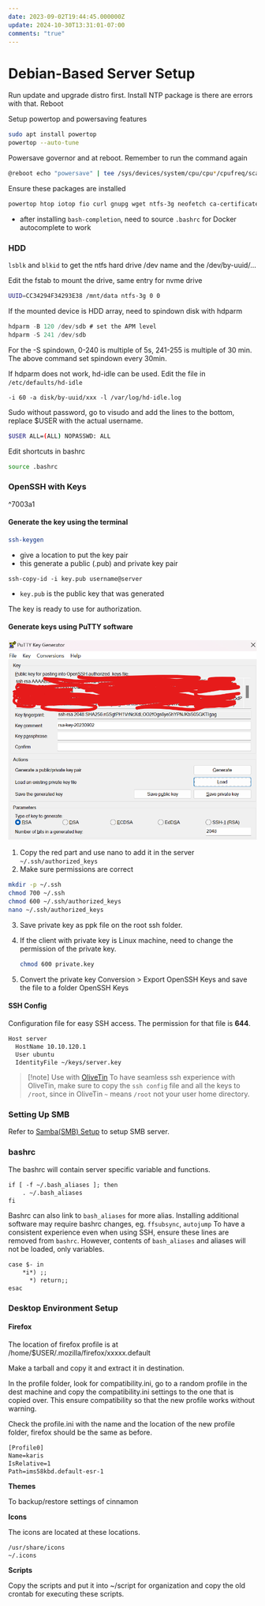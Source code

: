 ```yaml
---
date: 2023-09-02T19:44:45.000000Z
update: 2024-10-30T13:31:01-07:00
comments: "true"
---
```

# Debian-Based Server Setup

Run update and upgrade distro first. Install NTP package is there are errors with that. Reboot

Setup powertop and powersaving features

```bash
sudo apt install powertop
powertop --auto-tune
```

Powersave governor and at reboot. Remember to run the command again

```bash
@reboot echo "powersave" | tee /sys/devices/system/cpu/cpu*/cpufreq/scaling_governor >/dev/null 2>&1
```

Ensure these packages are installed

```bash
powertop htop iotop fio curl gnupg wget ntfs-3g neofetch ca-certificates lsb-release hdparm hd-idle openssh-server at autojump screen bash-completion
```

- after installing `bash-completion`, need to source `.bashrc` for Docker autocomplete to work
### HDD

`lsblk` and `blkid` to get the ntfs hard drive /dev name and the /dev/by-uuid/...

Edit the fstab to mount the drive, same entry for nvme drive

```bash
UUID=CC34294F34293E38 /mnt/data ntfs-3g 0 0
```

If the mounted device is HDD array, need to spindown disk with hdparm

```c
hdparm -B 120 /dev/sdb # set the APM level
hdparm -S 241 /dev/sdb
```

For the -S spindown, 0-240 is multiple of 5s, 241-255 is multiple of 30 min. The above command set spindown every 30min.

If hdparm does not work, hd-idle can be used. Edit the file in `/etc/defaults/hd-idle`

```
-i 60 -a disk/by-uuid/xxx -l /var/log/hd-idle.log
```

Sudo without password, go to visudo and add the lines to the bottom, replace $USER with the actual username.

```bash
$USER ALL=(ALL) NOPASSWD: ALL
```

Edit shortcuts in bashrc

```bash
source .bashrc
```

### OpenSSH with Keys

^7003a1

#### Generate the key using the terminal

```bash
ssh-keygen
```

- give a location to put the key pair
- this generate a public (.pub) and private key pair

```
ssh-copy-id -i key.pub username@server
```

- `key.pub` is the public key that was generated

The key is ready to use for authorization.

#### Generate keys using PuTTY software

![](assets/gallery/2023-09/image.png)

1. Copy the red part and use nano to add it in the server `~/.ssh/authorized_keys`
2. Make sure permissions are correct
```bash
mkdir -p ~/.ssh
chmod 700 ~/.ssh
chmod 600 ~/.ssh/authorized_keys
nano ~/.ssh/authorized_keys
```
3. Save private key as ppk file on the root ssh folder.
4. If the client with private key is Linux machine, need to change the permission of the private key.
    
    ```bash
    chmod 600 private.key
    ```
5. Convert the private key Conversion &gt; Export OpenSSH Keys and save the file to a folder OpenSSH Keys
#### SSH Config
Configuration file for easy SSH access. The permission for that file is **644**.
```
Host server
  HostName 10.10.120.1
  User ubuntu
  IdentityFile ~/keys/server.key
```

>[!note] Use with [OliveTin](olivetin.md)
> To have seamless ssh experience with OliveTin, make sure to copy the `ssh config` file and all the keys to `/root`, since in OliveTin `~` means `/root` not your user home directory.

### Setting Up SMB

Refer to [Samba(SMB) Setup](sambasmb-setup.md) to setup SMB server.
### bashrc
The bashrc will contain server specific variable and functions.
```shell
if [ -f ~/.bash_aliases ]; then
    . ~/.bash_aliases
fi
```
Bashrc can also link to `bash_aliases` for more alias. Installing additional software may require bashrc changes, eg. `ffsubsync`, `autojump`
To have a consistent experience even when using SSH, ensure these lines are removed from `bashrc`. However, contents of `bash_aliases` and aliases will not be loaded, only variables.
```shell
case $- in
    *i*) ;;
      *) return;;
esac
```
### Desktop Environment Setup

#### Firefox

The location of firefox profile is at /home/$USER/.mozilla/firefox/xxxxx.default

Make a tarball and copy it and extract it in destination.

In the profile folder, look for compatibility.ini, go to a random profile in the dest machine and copy the compatibility.ini settings to the one that is copied over. This ensure compatibility so that the new profile works without warning.

Check the profile.ini with the name and the location of the new profile folder, firefox should be the same as before.

```
[Profile0]
Name=karis
IsRelative=1
Path=ims58kbd.default-esr-1
```

**Themes**

To backup/restore settings of cinnamon

**Icons**

The icons are located at these locations.

```shell
/usr/share/icons
~/.icons
```

**Scripts**

Copy the scripts and put it into ~/script for organization and copy the old crontab for executing these scripts.